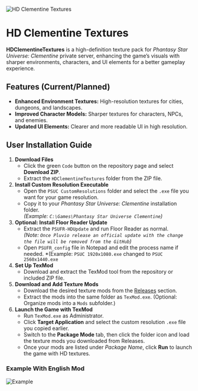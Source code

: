 ![HD Clementine Textures](https://i.imgur.com/z0Qqy3H.png)
# HD Clementine Textures
**HDClementineTextures** is a high-definition texture pack for *Phantasy Star Universe: Clementine* private server, enhancing the game’s visuals with sharper environments, characters, and UI elements for a better gameplay experience.

## Features (Current/Planned)
- **Enhanced Environment Textures:** High-resolution textures for cities, dungeons, and landscapes.
- **Improved Character Models:** Sharper textures for characters, NPCs, and enemies.
- **Updated UI Elements:** Clearer and more readable UI in high resolution.

## User Installation Guide
1. **Download Files**  
   - Click the green `Code` button on the repository page and select **Download ZIP**.
   - Extract the `HDClementineTextures` folder from the ZIP file.
2. **Install Custom Resolution Executable**  
   - Open the `PSUC CustomResolutions` folder and select the `.exe` file you want for your game resolution.  
   - Copy it to your *Phantasy Star Universe: Clementine* installation folder.  
   *(Example: `C:\Games\Phantasy Star Universe Clementine`)*
3. **Optional: Install Floor Reader Update**  
   - Extract the `PSUFR-HDUpdate` and run Floor Reader as normal.  
   *(Note: `Once Pluvio release an official update with the change the file will be removed from the GitHub`)*
   - Open `PSUFR_config` file in Notepad and edit the process name if needed.
   *(Example: `PSUC 1920x1080.exe` changed to `PSUC 2560x1440.exe`
4. **Set Up TexMod**  
   - Download and extract the TexMod tool from the repository or included ZIP file.
5. **Download and Add Texture Mods**  
   - Download the desired texture mods from the [Releases](https://github.com/Livrennamy/HDClementineTextures/releases) section.  
   - Extract the mods into the same folder as `TexMod.exe`. (Optional: Organize mods into a `Mods` subfolder.)
6. **Launch the Game with TexMod**  
   - Run `TexMod.exe` as Administrator.  
   - Click **Target Application** and select the custom resolution `.exe` file you copied earlier.  
   - Switch to the **Package Mode** tab, then click the folder icon and load the texture mods you downloaded from Releases.  
   - Once your mods are listed under *Package Name*, click **Run** to launch the game with HD textures.
### **Example With English Mod**
![Example](https://i.imgur.com/N7MVWPT.png)
